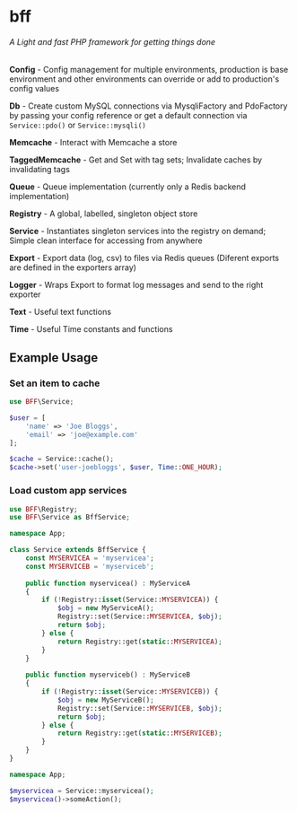 # bff
###### A Light and fast PHP framework for getting things done

**Config** - Config management for multiple environments, production is base environment and other environments can override or add to production's config values

**Db** - Create custom MySQL connections via MysqliFactory and PdoFactory by passing your config reference or get a default connection via `Service::pdo()` or `Service::mysqli()`

**Memcache** - Interact with Memcache a store

**TaggedMemcache** - Get and Set with tag sets; Invalidate caches by invalidating tags

**Queue** - Queue implementation (currently only a Redis backend implementation)

**Registry** - A global, labelled, singleton object store

**Service** - Instantiates singleton services into the registry on demand; Simple clean interface for accessing from anywhere

**Export** - Export data (log, csv) to files via Redis queues (Diferent exports are defined in the exporters array)

**Logger** - Wraps Export to format log messages and send to the right exporter

**Text** - Useful text functions

**Time** - Useful Time constants and functions

## Example Usage

### Set an item to cache
```php
use BFF\Service;

$user = [
    'name' => 'Joe Bloggs',
    'email' => 'joe@example.com'
];

$cache = Service::cache();
$cache->set('user-joebloggs', $user, Time::ONE_HOUR);
```

### Load custom app services
```php
use BFF\Registry;
use BFF\Service as BffService;

namespace App;

class Service extends BffService {
    const MYSERVICEA = 'myservicea';
    const MYSERVICEB = 'myserviceb';
    
    public function myservicea() : MyServiceA
    {
        if (!Registry::isset(Service::MYSERVICEA)) {
            $obj = new MyServiceA();
            Registry::set(Service::MYSERVICEA, $obj);
            return $obj;
        } else {
            return Registry::get(static::MYSERVICEA);
        }
    }
    
    public function myserviceb() : MyServiceB
    {
        if (!Registry::isset(Service::MYSERVICEB)) {
            $obj = new MyServiceB();
            Registry::set(Service::MYSERVICEB, $obj);
            return $obj;
        } else {
            return Registry::get(static::MYSERVICEB);
        }
    }
}
```
```php
namespace App;

$myservicea = Service::myservicea();
$myservicea()->someAction();
```
